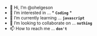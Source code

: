 - 👋 Hi, I’m @ohelgeson
- 👀 I’m interested in ... * **`Coding`** *
- 🌱 I’m currently learning ... **`javascript`**
- 💞️ I’m looking to collaborate on ... **`nothing`**
- 📫 How to reach me ... **`don't`**

<!--- 
ohelgeson/ohelgeson is a ✨ special ✨ repository because its `README.md` (this file) appears on your GitHub profile.
You can click the Preview link to take a look at your changes.
---> 
